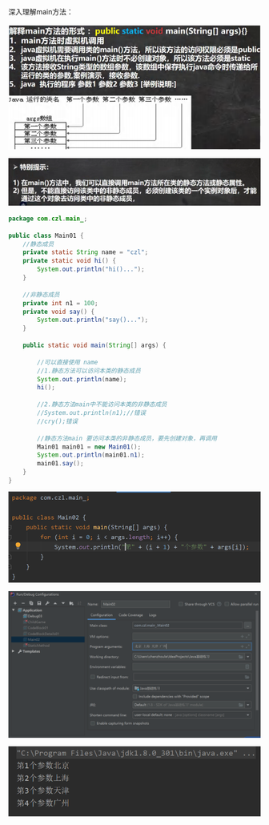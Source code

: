 深入理解main方法：

![1](../notes-images/202403091014560.png) 

![2](../notes-images/202403091014598.png) 

```java
package com.czl.main_;

public class Main01 {
    //静态成员
    private static String name = "czl";
    private static void hi() {
        System.out.println("hi()...");
    }

    //非静态成员
    private int n1 = 100;
    private void say() {
        System.out.println("say()...");
    }

    public static void main(String[] args) {

        //可以直接使用 name
        //1.静态方法可以访问本类的静态成员
        System.out.println(name);
        hi();

        //2.静态方法main中不能访问本类的非静态成员
        //System.out.println(n1);//错误
        //cry();错误

        //静态方法main 要访问本类的非静态成员，要先创建对象，再调用
        Main01 main01 = new Main01();
        System.out.println(main01.n1);
        main01.say();
    }
}
```



![3](../notes-images/202403091015764.png) 

![4](../notes-images/202403091015771.png) 

![5](../notes-images/202403091015318.png) 